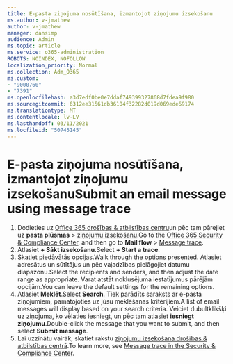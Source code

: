 ```yaml
---
title: E-pasta ziņojuma nosūtīšana, izmantojot ziņojumu izsekošanu
ms.author: v-jmathew
author: v-jmathew
manager: dansimp
audience: Admin
ms.topic: article
ms.service: o365-administration
ROBOTS: NOINDEX, NOFOLLOW
localization_priority: Normal
ms.collection: Adm_O365
ms.custom:
- "9000760"
- "7391"
ms.openlocfilehash: a3d7edf0be0e7ddaf749399327868d7fdea9f980
ms.sourcegitcommit: 6312ee31561db36104f32282d019d069ede69174
ms.translationtype: MT
ms.contentlocale: lv-LV
ms.lasthandoff: 03/11/2021
ms.locfileid: "50745145"
---
```

# <a name="submit-an-email-message-using-message-trace"></a><span data-ttu-id="518b2-102">E-pasta ziņojuma nosūtīšana, izmantojot ziņojumu izsekošanu</span><span class="sxs-lookup"><span data-stu-id="518b2-102">Submit an email message using message trace</span></span>

1. <span data-ttu-id="518b2-103">Dodieties uz [Office 365 drošības & atbilstības centru](https://go.microsoft.com/fwlink/p/?linkid=2077143)un pēc tam pārejiet uz **pasta plūsmas**  >  [ziņojumu izsekošanu](https://go.microsoft.com/fwlink/?linkid=2101048).</span><span class="sxs-lookup"><span data-stu-id="518b2-103">Go to the [Office 365 Security & Compliance Center](https://go.microsoft.com/fwlink/p/?linkid=2077143), and then go to **Mail flow** > [Message trace](https://go.microsoft.com/fwlink/?linkid=2101048).</span></span>
2. <span data-ttu-id="518b2-104">Atlasiet **+ Sākt izsekošanu**.</span><span class="sxs-lookup"><span data-stu-id="518b2-104">Select **+ Start a trace**.</span></span>
3. <span data-ttu-id="518b2-105">Skatiet piedāvātās opcijas.</span><span class="sxs-lookup"><span data-stu-id="518b2-105">Walk through the options presented.</span></span> <span data-ttu-id="518b2-106">Atlasiet adresātus un sūtītājus un pēc vajadzības pielāgojiet datumu diapazonu.</span><span class="sxs-lookup"><span data-stu-id="518b2-106">Select the recipients and senders, and then adjust the date range as appropriate.</span></span> <span data-ttu-id="518b2-107">Varat atstāt noklusējuma iestatījumus pārējām opcijām.</span><span class="sxs-lookup"><span data-stu-id="518b2-107">You can leave the default settings for the remaining options.</span></span>
4. <span data-ttu-id="518b2-108">Atlasiet **Meklēt**.</span><span class="sxs-lookup"><span data-stu-id="518b2-108">Select **Search**.</span></span> <span data-ttu-id="518b2-109">Tiek parādīts saraksts ar e-pasta ziņojumiem, pamatojoties uz jūsu meklēšanas kritērijiem.</span><span class="sxs-lookup"><span data-stu-id="518b2-109">A list of email messages will display based on your search criteria.</span></span> <span data-ttu-id="518b2-110">Veiciet dubultklikšķi uz ziņojuma, ko vēlaties iesniegt, un pēc tam atlasiet **iesniegt ziņojumu**.</span><span class="sxs-lookup"><span data-stu-id="518b2-110">Double-click the message that you want to submit, and then select **Submit message**.</span></span>
5. <span data-ttu-id="518b2-111">Lai uzzinātu vairāk, skatiet rakstu [ziņojumu izsekošana drošības & atbilstības centrā](https://go.microsoft.com/fwlink/?linkid=2101557).</span><span class="sxs-lookup"><span data-stu-id="518b2-111">To learn more, see [Message trace in the Security & Compliance Center](https://go.microsoft.com/fwlink/?linkid=2101557).</span></span>
